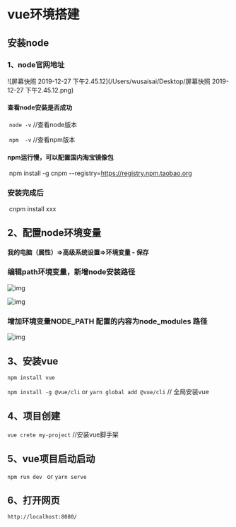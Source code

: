# vue环境搭建

## 安装node

### 1、node官网地址

![屏幕快照 2019-12-27 下午2.45.12](/Users/wusaisai/Desktop/屏幕快照 2019-12-27 下午2.45.12.png)

#### 查看node安装是否成功

​		`node -v`   //查看node版本

​		`npm  -v`   //查看npm版本

#### npm运行慢，可以配置国内淘宝镜像包

​		npm install -g cnpm --registry=https://registry.npm.taobao.org

### 安装完成后

​		cnpm install  xxx

## 2、配置node环境变量

#### 我的电脑（属性）=>高级系统设置=>环境变量 - 保存

### 编辑path环境变量，新增node安装路径

![img](https://img2018.cnblogs.com/blog/1255969/201904/1255969-20190425174120421-931628862.png)

![img](https://img2018.cnblogs.com/blog/1255969/201904/1255969-20190425174127175-766714564.png)

### 增加环境变量NODE_PATH 配置的内容为node_modules 路径

![img](https://img2018.cnblogs.com/blog/1255969/201904/1255969-20190425174145298-260038724.png)

## 3、安装vue

`npm install vue`

`npm install -g @vue/cli` or `yarn global add @vue/cli` // 全局安装vue

## 4、项目创建

`vue crete my-project`  //安装vue脚手架

## 5、vue项目启动启动

`npm run dev ` or `yarn serve`

## 6、打开网页

`http://localhost:8080/ `